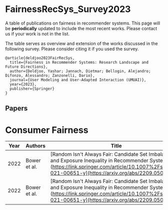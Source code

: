 # FairnessRecSys_Survey2023

A table of publications on fairness in recommender systems. This page will be ****periodically**** updated to include the most recent works. Please contact us if your work is not in the list.

The table serves as overview and extension of the works discussed in the following survey. Please consider citing it if you used the survey.

```
@article{deldjoo2023FairRecSys,
  title={Fairness in Recommender Systems: Research Landscape and Future Directions},
  author={Deldjoo, Yashar; Jannach, Dietmar; Bellogin, Alejandro; Difonzo, Alessandro; Zanzonelli, Dario},
  journal={User Modeling and User-Adapted Interaction (UMUAI)},
  year={2023},
  publisher={Springer}
}
```


## Papers
# Consumer Fairness
| Year  | Authors | Title       |Venue  |Content|Code | Dataset |
|------|-------|-------|------|------|---------------|-------|
|2022|Bower et al.|[Random Isn't Always Fair: Candidate Set Imbalance and Exposure Inequality in Recommender Systems](https://link.springer.com/article/10.1007%2Fs00778-021-00651-y](https://arxiv.org/abs/2209.05000)|FAccTRec| GermanCredit, Syntheic||[Link](wwww.amazon.com)
|2022|Bower et al.|[Random Isn't Always Fair: Candidate Set Imbalance and Exposure Inequality in Recommender Systems](https://link.springer.com/article/10.1007%2Fs00778-021-00651-y](https://arxiv.org/abs/2209.05000)|FAccTRec| GermanCredit, Syntheic||[Link](wwww.amazon.com)
